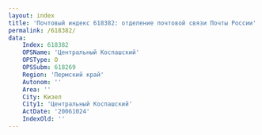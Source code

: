 ```yaml
---
layout: index
title: 'Почтовый индекс 618382: отделение почтовой связи Почты России'
permalink: /618382/
data:
    Index: 618382
    OPSName: 'Центральный Коспашский'
    OPSType: О
    OPSSubm: 618269
    Region: 'Пермский край'
    Autonom: ''
    Area: ''
    City: Кизел
    City1: 'Центральный Коспашский'
    ActDate: '20061024'
    IndexOld: ''
---
```


